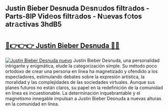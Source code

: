 ## Justin Bieber Desnuda D𝚎sn𝚞dos filtr𝚊dos - Parts-8lP Vid𝚎os filtr𝚊dos - N𝚞evas f𝚘tos atr𝚊ctivas 3hdB5

# <h2><a href="http://mbc5uv4.tromn.icu/?c=Justin+Bieber+Desnuda">🔗👉👉👉 Justin Bieber Desnuda 🔗🔗</a></h2>

[![Justin Bieber Desnuda nuevo](https://i.imgur.com/pEAQMta.gif)](http://mbc5uv4.tromn.icu/?c=Justin+Bieber+Desnuda)
Justin Bieber Desnuda, una personalidad intrigante y enigmática, elude la categorización simple. Su método poco ortodoxo de crear una persona en línea ha magnetizado y ofendido a los espectadores, estimulando debates sobre la expresión artística, la moralidad y las complejidades de las sociedades virtuales. Aunque sus planes futuros no están claros, su papel en la redefinición de la comunidad en línea es incuestionable. La determinación inquebrantable y el magnetismo innegable impulsan a Justin Bieber Desnuda a nuevas alturas en la comunidad en línea.
